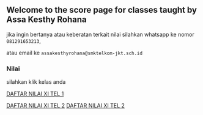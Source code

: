 ## Welcome to the score page for classes taught by Assa Kesthy Rohana

jika ingin bertanya atau keberatan terkait nilai silahkan whatsapp ke nomor ```081291653213```,

atau email ke ```assakesthyrohana@smktelkom-jkt.sch.id```

### Nilai

silahkan klik kelas anda

[DAFTAR NILAI XI TEL 1](https://drive.google.com/file/d/1lvn-cfqfgtbTmYbB0HzssvDxIhAROVUA/view?usp=sharing)


[DAFTAR NILAI XI TEL 2](https://drive.google.com/file/d/1lvn-cfqfgtbTmYbB0HzssvDxIhAROVUA/view?usp=sharing)
<a href="https://drive.google.com/file/d/1lvn-cfqfgtbTmYbB0HzssvDxIhAROVUA/view?usp=sharing" target="_blank">DAFTAR NILAI XI TEL 2</a>
